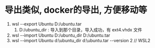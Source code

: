 <!--
 * @Author: zhaix
 * @Date: 2022-03-28 11:14:21
 * @LastEditTime: 2022-04-10 10:21:12
 * @LastEditors: Do not edit
 * @FilePath: \goodstudy\网络技术-平台-框架\windows\windows linux子系统\wsl 导入导出.md
 * @Description: 
-->
# 导出类似, docker的导出, 方便移动等
1.  wsl --export Ubuntu D:/ubuntu.tar
    1.  D:/ubuntu_dir : 导入到那个目录，导入成功，有 ext4.vhdx 文件
2.  wsl --import Ubuntu D:/ubuntu_dir  D:/ubuntu.tar
3.  wsl --import Ubuntu d:\ubuntu_dir  d:\ubuntu.tar --version 2  // WSL2

